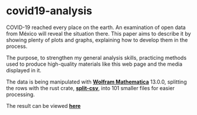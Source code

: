 # covid19-analysis

COVID-19 reached every place on the earth. An examination of open data from México will reveal the situation there. This paper aims to describe it by showing plenty of plots and graphs, explaining how to develop them in the process.

The purpose, to strengthen my general analysis skills, practicing methods used to produce high-quality materials like this web page and the media displayed in it.

The data is being manipulated with **[Wolfram Mathematica](https://www.wolfram.com/mathematica/)** 13.0.0, splitting the rows with the rust crate, **[split-csv](https://github.com/AOx0/csv-split)**, into 101 smaller files for easier processing.

The result can be viewed **[here]( https://aox0.github.io/blog/covid/)**
